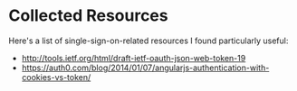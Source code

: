 # Collected Resources

Here's a list of single-sign-on-related resources I found particularly useful:

- http://tools.ietf.org/html/draft-ietf-oauth-json-web-token-19
- https://auth0.com/blog/2014/01/07/angularjs-authentication-with-cookies-vs-token/
